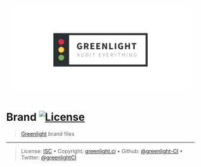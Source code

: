 ![Greenlight Logo](logo/banner.svg)

# Brand [![License][license-image]][license-url]

> [Greenlight][] brand files

---

> License: [ISC][license-url] • 
> Copyright: [greenlight.ci](https://greenlight.ci) • 
> Github: [@greenlight-CI](https://github.com/greenlight-CI) • 
> Twitter: [@greenlightCI](https://twitter.com/greenlightCI)

[Greenlight]: https://greenlight.ci

[license-url]: http://choosealicense.com/licenses/isc/

[license-image]: https://img.shields.io/github/license/greenlight-ci/brand.svg?style=flat-square

